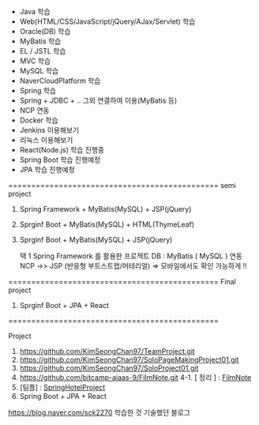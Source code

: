 - Java 학습
- Web(HTML/CSS/JavaScript/jQuery/AJax/Servlet) 학습
- Oracle(DB) 학습
- MyBatis 학습
- EL / JSTL 학습
- MVC 학습
- MySQL 학습 
- NaverCloudPlatform 학습
- Spring 학습
- Spring + JDBC + .. 그외 연결하여 이용(MyBatis 등)
- NCP 연동
- Docker 학습
- Jenkins 이용해보기
- 리눅스 이용해보기
- React(Node.js) 학습 진행중
- Spring Boot 학습 진행예정
- JPA 학습 진행예정

==============================================
semi project

1. Spring Framework + MyBatis(MySQL) + JSP(jQuery)
2. Sprginf Boot + MyBatis(MySQL) + HTML(ThymeLeaf)
3. Sprginf Boot + MyBatis(MySQL) + JSP(jQuery)

    택 1 
Spring Framework 를 활용한 프로젝트
DB : MyBatis ( MySQL ) 연동
NCP ->> JSP (반응형 부트스트랩/머테리얼) 
=> 모바일에서도 확인 가능하게 !!

==============================================
Final project

1. Sprginf Boot + JPA + React


==============================================

Project
1. https://github.com/KimSeongChan97/TeamProject.git
2. https://github.com/KimSeongChan97/SoloPageMakingProject01.git
3. https://github.com/KimSeongChan97/SoloProject01.git
4. https://github.com/bitcamp-aiaas-9/FilmNote.git
4-1. [ 정리 ] : [FilmNote](https://github.com/KimSeongChan97/SoloLean/tree/main/Web_workspace/workspace/FilmNote)
5. [팀플] : [SpringHotelProject](https://github.com/KimSeongChan97/SoloLean/tree/main/Spring_workspace/workspace/SpringHotelProject)
6. Spring Boot + JPA + React 



https://blog.naver.com/sck2270
학습한 것 기술했던 블로그


